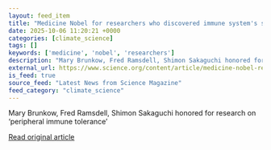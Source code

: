 ```yaml
---
layout: feed_item
title: "Medicine Nobel for researchers who discovered immune system's security guards"
date: 2025-10-06 11:20:21 +0000
categories: [climate_science]
tags: []
keywords: ['medicine', 'nobel', 'researchers']
description: "Mary Brunkow, Fred Ramsdell, Shimon Sakaguchi honored for research on ‘peripheral immune tolerance’"
external_url: https://www.science.org/content/article/medicine-nobel-researchers-who-studied-how-body-polices-immune-system
is_feed: true
source_feed: "Latest News from Science Magazine"
feed_category: "climate_science"
---
```


Mary Brunkow, Fred Ramsdell, Shimon Sakaguchi honored for research on ‘peripheral immune tolerance’

[Read original article](https://www.science.org/content/article/medicine-nobel-researchers-who-studied-how-body-polices-immune-system)
